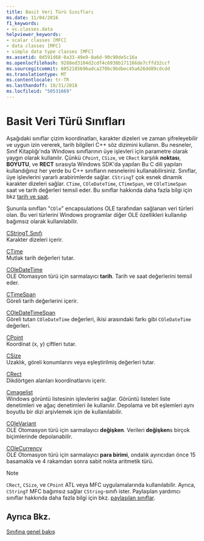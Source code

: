 ```yaml
---
title: Basit Veri Türü Sınıfları
ms.date: 11/04/2016
f1_keywords:
- vc.classes.data
helpviewer_keywords:
- scalar classes [MFC]
- data classes [MFC]
- simple data type classes [MFC]
ms.assetid: 0d591d68-0a33-49e9-8a6d-90c90de5c16a
ms.openlocfilehash: 9288ed3104d2cdf4c6938b171166de7cffd32ccf
ms.sourcegitcommit: 6052185696adca270bc9bdbec45a626dd89cdcdd
ms.translationtype: MT
ms.contentlocale: tr-TR
ms.lasthandoff: 10/31/2018
ms.locfileid: "50531669"
---
```

# <a name="simple-data-type-classes"></a>Basit Veri Türü Sınıfları

Aşağıdaki sınıflar çizim koordinatları, karakter dizeleri ve zaman şifreleyebilir ve uygun izin vererek, tarih bilgileri C++ söz dizimini kullanın. Bu nesneler, Sınıf Kitaplığı'nda Windows sınıflarının üye işlevleri için parametre olarak yaygın olarak kullanılır. Çünkü `CPoint`, `CSize`, ve `CRect` karşılık **noktası**, **BOYUTU**, ve **RECT** sırasıyla Windows SDK'da yapıları Bu C dili yapıları kullandığınız her yerde bu C++ sınıfların nesnelerini kullanabilirsiniz. Sınıflar, üye işlevlerini yararlı arabirimlerde sağlar. `CStringT` çok esnek dinamik karakter dizeleri sağlar. `CTime`, `COleDateTime`, `CTimeSpan`, ve `COleTimeSpan` saat ve tarih değerleri temsil eder. Bu sınıflar hakkında daha fazla bilgi için bkz [tarih ve saat](../atl-mfc-shared/date-and-time.md).

Şununla sınıfları "`COle`" encapsulations OLE tarafından sağlanan veri türleri olan. Bu veri türlerini Windows programlar diğer OLE özellikleri kullanılıp bağımsız olarak kullanılabilir.

[CStringT Sınıfı](../atl-mfc-shared/reference/cstringt-class.md)<br/>
Karakter dizeleri içerir.

[CTime](../atl-mfc-shared/reference/ctime-class.md)<br/>
Mutlak tarih değerleri tutar.

[COleDateTime](../atl-mfc-shared/reference/coledatetime-class.md)<br/>
OLE Otomasyon türü için sarmalayıcı **tarih**. Tarih ve saat değerlerini temsil eder.

[CTimeSpan](../atl-mfc-shared/reference/ctimespan-class.md)<br/>
Göreli tarih değerlerini içerir.

[COleDateTimeSpan](../atl-mfc-shared/reference/coledatetimespan-class.md)<br/>
Göreli tutan `COleDateTime` değerleri, ikisi arasındaki farkı gibi `COleDateTime` değerleri.

[CPoint](../atl-mfc-shared/reference/cpoint-class.md)<br/>
Koordinat (x, y) çiftleri tutar.

[CSize](../atl-mfc-shared/reference/csize-class.md)<br/>
Uzaklık, göreli konumlarını veya eşleştirilmiş değerleri tutar.

[CRect](../atl-mfc-shared/reference/crect-class.md)<br/>
Dikdörtgen alanları koordinatlarını içerir.

[Cımagelist](../mfc/reference/cimagelist-class.md)<br/>
Windows görüntü listesinin işlevlerini sağlar. Görüntü listeleri liste denetimleri ve ağaç denetimleri ile kullanılır. Depolama ve bit eşlemleri aynı boyutlu bir dizi arşivlemek için de kullanılabilir.

[COleVariant](../mfc/reference/colevariant-class.md)<br/>
OLE Otomasyon türü için sarmalayıcı **değişken**. Verileri **değişken**s birçok biçimlerinde depolanabilir.

[COleCurrency](../mfc/reference/colecurrency-class.md)<br/>
OLE Otomasyon türü için sarmalayıcı **para birimi**, ondalık ayırıcıdan önce 15 basamakla ve 4 rakamdan sonra sabit nokta aritmetik türü.

> [!NOTE]
>  `CRect`, `CSize`, ve `CPoint` ATL veya MFC uygulamalarında kullanılabilir. Ayrıca, `CStringT` MFC bağımsız sağlar `CString`-sınıfı ister. Paylaşılan yardımcı sınıflar hakkında daha fazla bilgi için bkz. [paylaşılan sınıflar](../atl-mfc-shared/atl-mfc-shared-classes.md).

## <a name="see-also"></a>Ayrıca Bkz.

[Sınıfına genel bakış](../mfc/class-library-overview.md)

